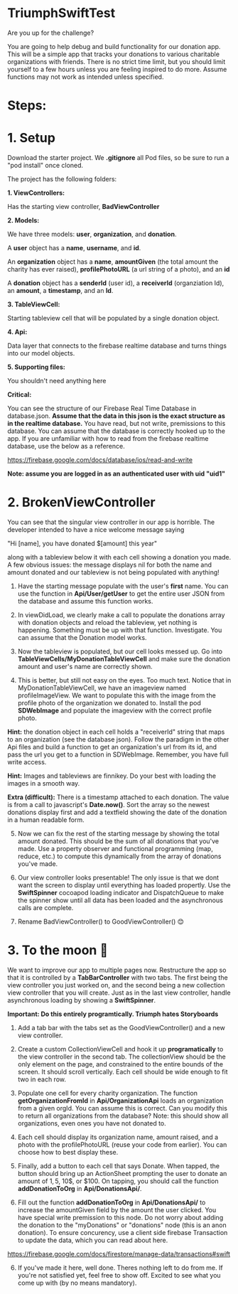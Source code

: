 # TriumphSwiftTest
Are you up for the challenge? 

You are going to help debug and build functionality for our donation app. This will be a simple app that tracks your donations to various charitable organizations with friends. There is no strict time limit, but you should limit yourself to a few hours unless you are feeling inspired to do more. Assume functions may not work as intended unless specified.

# Steps: 

# 1. Setup 

Download the starter project. We **.gitignore** all Pod files, so be sure to run a "pod install" once cloned. 

The project has the following folders: 

**1. ViewControllers:** 


   Has the starting view controller, **BadViewController**
   
   
**2. Models:**



   We have three models: **user**, **organization**, and **donation**.
   
   A **user** object has a **name**, **username**, and **id**. 
   
   An **organization** object has a **name**, **amountGiven** (the total amount the charity has ever raised), **profilePhotoURL** (a url string of a photo), and an **id**
   
   A **donation** object has a **senderId** (user id), a **receiverId** (organziation Id), an **amount**, a **timestamp**, and an **Id**.



**3. TableViewCell:**
   
   
   Starting tableview cell that will be populated by a single donation object. 
   

**4. Api:** 


   Data layer that connects to the firebase realtime database and turns things into our model objects.
   

**5. Supporting files:**


   You shouldn't need anything here 


**Critical:**


You can see the structure of our Firebase Real Time Database in database.json. **Assume that the data in this json is the exact structure as in the realtime database.** You have read, but not write, premissions to this database. You can assume that the database is correctly hooked up to the app. If you are unfamiliar with how to read from the firebase realtime database, use the below as a reference. 

https://firebase.google.com/docs/database/ios/read-and-write


**Note: assume you are logged in as an authenticated user with uid "uid1"**


# 2. BrokenViewController



You can see that the singular view controller in our app is horrible. The developer intended to have a nice welcome message saying

"Hi [name], you have donated $[amount] this year"

along with a tableview below it with each cell showing a donation you made. A few obvious issues: the message displays nil for both the name and amount donated and our tableview is not being populated with anything! 

1. Have the starting message populate with the user's **first** name. You can use the function in **Api/User/getUser** to get the entire user JSON from the database and assume this function works.

2. In viewDidLoad, we clearly make a call to populate the donations array with donation objects and reload the tableview, yet nothing is happening. Something must be up with that function. Investigate. You can assume that the Donation model works. 

3. Now the tableview is populated, but our cell looks messed up. Go into **TableViewCells/MyDonationTableViewCell** and make sure the donation amount and user's name are correctly shown. 

4. This is better, but still not easy on the eyes. Too much text. Notice that in MyDonationTableViewCell, we have an imageview named profileImageView. We want to populate this with the image from the profile photo of the organization we donated to. Install the pod **SDWebImage** and populate the imageview with the correct profile photo. 

**Hint:** the donation object in each cell holds a "receiverId" string that maps to an organization (see the database json). Follow the paradigm in the other Api files and build a function to get an organization's url from its id, and pass the url you get to a function in SDWebImage. Remember, you have full write access.

**Hint:** Images and tableviews are finnikey. Do your best with loading the images in a smooth way. 

**Extra (difficult):** There is a timestamp attached to each donation. The value is from a call to javascript's **Date.now()**. Sort the array so the newest donations display first and add a textfield showing the date of the donation in a human readable form. 

5. Now we can fix the rest of the starting message by showing the total amount donated. This should be the sum of all donations that you've made. Use a property observer and functional programming (map, reduce, etc.) to compute this dynamically from the array of donations you've made.

6. Our view controller looks presentable! The only issue is that we dont want the screen to display until everything has loaded propertly. Use the **SwiftSpinner** cocoapod loading indicator and DispatchQueue to make the spinner show until all data has been loaded and the asynchronous calls are complete.

7. Rename BadViewController() to GoodViewController() 😊

# 3. To the moon 🚀



We want to improve our app to multiple pages now. Restructure the app so that it is controlled by a **TabBarController** with two tabs. The first being the view controller you just worked on, and the second being a new collection view controller that you will create. Just as in the last view controller, handle asynchronous loading by showing a **SwiftSpinner**. 

**Important: Do this entirely programtically. Triumph hates Storyboards**

1. Add a tab bar with the tabs set as the GoodViewController() and a new view controller. 

2. Create a custom CollectionViewCell and hook it up **programatically** to the view controller in the second tab. The collectionView should be the only element on the page, and constrained to the entire bounds of the screen. It should scroll vertically. Each cell should be wide enough to fit two in each row. 

3. Populate one cell for every charity organization. The function **getOrganizationFromId** in **Api/OrganizationApi** loads an organization from a given orgId. You can assume this is correct. Can you modify this to return all organizations from the database? Note: this should show all organizations, even ones you have not donated to.

4. Each cell should display its organization name, amount raised, and a photo with the profilePhotoURL (reuse your code from earlier). You can choose how to best display these. 

5. Finally, add a button to each cell that says Donate. When tapped, the button should bring up an ActionSheet prompting the user to donate an amount of 1$, 5$, 10$, or $100. On tapping, you should call the function **addDonationToOrg** in **Api/DonationsApi/**. 

6. Fill out the function **addDonationToOrg** in **Api/DonationsApi/** to increase the amountGiven field by the amount the user clicked. You have special write premission to this node. Do not worry about adding the donation to the "myDonations" or "donations" node (this is an anon donation). To ensure concurency, use a client side firebase Transaction to update the data, which you can read about here.

https://firebase.google.com/docs/firestore/manage-data/transactions#swift

6. If you've made it here, well done. Theres nothing left to do from me. If you're not satisfied yet, feel free to show off. Excited to see what you come up with (by no means mandatory).


